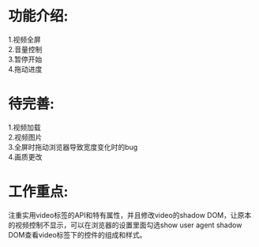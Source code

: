 
# 功能介绍:
1.视频全屏</br>
2.音量控制</br>
3.暂停开始</br>
4.拖动进度</br>

# 待完善:
1.视频加载</br>
2.视频图片</br>
3.全屏时拖动浏览器导致宽度变化时的bug</br>
4.画质更改</br>

# 工作重点:
注重实用video标签的API和特有属性，并且修改video的shadow DOM，让原本的视频控制不显示，可以在浏览器的设置里面勾选show user agent shadow DOM查看video标签下的控件的组成和样式。

